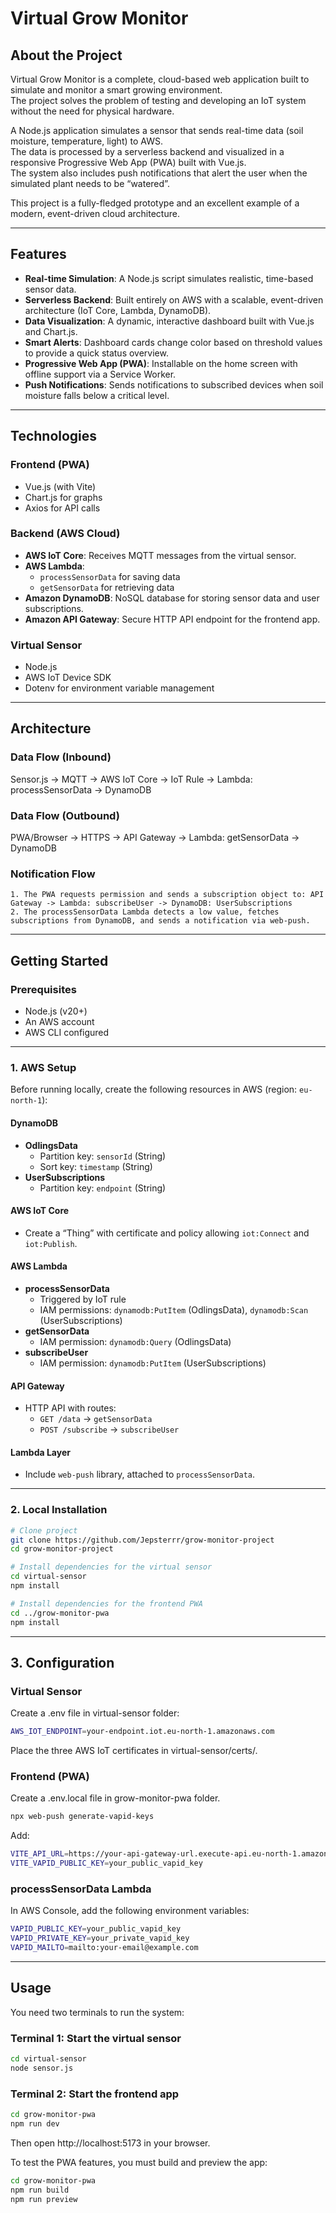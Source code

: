 # Virtual Grow Monitor

## About the Project
Virtual Grow Monitor is a complete, cloud-based web application built to simulate and monitor a smart growing environment.  
The project solves the problem of testing and developing an IoT system without the need for physical hardware.

A Node.js application simulates a sensor that sends real-time data (soil moisture, temperature, light) to AWS.  
The data is processed by a serverless backend and visualized in a responsive Progressive Web App (PWA) built with Vue.js.  
The system also includes push notifications that alert the user when the simulated plant needs to be “watered”.

This project is a fully-fledged prototype and an excellent example of a modern, event-driven cloud architecture.

---

## Features
- **Real-time Simulation**: A Node.js script simulates realistic, time-based sensor data.  
- **Serverless Backend**: Built entirely on AWS with a scalable, event-driven architecture (IoT Core, Lambda, DynamoDB).  
- **Data Visualization**: A dynamic, interactive dashboard built with Vue.js and Chart.js.  
- **Smart Alerts**: Dashboard cards change color based on threshold values to provide a quick status overview.  
- **Progressive Web App (PWA)**: Installable on the home screen with offline support via a Service Worker.  
- **Push Notifications**: Sends notifications to subscribed devices when soil moisture falls below a critical level.  

---

## Technologies

### Frontend (PWA)
- Vue.js (with Vite)  
- Chart.js for graphs  
- Axios for API calls  

### Backend (AWS Cloud)
- **AWS IoT Core**: Receives MQTT messages from the virtual sensor.  
- **AWS Lambda**:  
  - `processSensorData` for saving data  
  - `getSensorData` for retrieving data  
- **Amazon DynamoDB**: NoSQL database for storing sensor data and user subscriptions.  
- **Amazon API Gateway**: Secure HTTP API endpoint for the frontend app.  

### Virtual Sensor
- Node.js  
- AWS IoT Device SDK  
- Dotenv for environment variable management  

---

## Architecture

### Data Flow (Inbound)
Sensor.js → MQTT → AWS IoT Core → IoT Rule → Lambda: processSensorData → DynamoDB

### Data Flow (Outbound)
PWA/Browser → HTTPS → API Gateway → Lambda: getSensorData → DynamoDB

### Notification Flow
    1. The PWA requests permission and sends a subscription object to: API Gateway -> Lambda: subscribeUser -> DynamoDB: UserSubscriptions
    2. The processSensorData Lambda detects a low value, fetches subscriptions from DynamoDB, and sends a notification via web-push.

---

## Getting Started

### Prerequisites
- Node.js (v20+)  
- An AWS account  
- AWS CLI configured  

---

### 1. AWS Setup
Before running locally, create the following resources in AWS (region: `eu-north-1`):

#### DynamoDB
- **OdlingsData**  
  - Partition key: `sensorId` (String)  
  - Sort key: `timestamp` (String)  
- **UserSubscriptions**  
  - Partition key: `endpoint` (String)  

#### AWS IoT Core
- Create a “Thing” with certificate and policy allowing `iot:Connect` and `iot:Publish`.

#### AWS Lambda
- **processSensorData**  
  - Triggered by IoT rule  
  - IAM permissions: `dynamodb:PutItem` (OdlingsData), `dynamodb:Scan` (UserSubscriptions)  
- **getSensorData**  
  - IAM permission: `dynamodb:Query` (OdlingsData)  
- **subscribeUser**  
  - IAM permission: `dynamodb:PutItem` (UserSubscriptions)  

#### API Gateway
- HTTP API with routes:  
  - `GET /data` → `getSensorData`  
  - `POST /subscribe` → `subscribeUser`  

#### Lambda Layer
- Include `web-push` library, attached to `processSensorData`.  

---

### 2. Local Installation

```bash
# Clone project
git clone https://github.com/Jepsterrr/grow-monitor-project
cd grow-monitor-project

# Install dependencies for the virtual sensor
cd virtual-sensor
npm install

# Install dependencies for the frontend PWA
cd ../grow-monitor-pwa
npm install
```

---

## 3. Configuration

### Virtual Sensor
Create a .env file in virtual-sensor folder:
```bash
AWS_IOT_ENDPOINT=your-endpoint.iot.eu-north-1.amazonaws.com
```
Place the three AWS IoT certificates in virtual-sensor/certs/.

### Frontend (PWA)
Create a .env.local file in grow-monitor-pwa folder.
```bash
npx web-push generate-vapid-keys
```
Add:
```bash
VITE_API_URL=https://your-api-gateway-url.execute-api.eu-north-1.amazonaws.com
VITE_VAPID_PUBLIC_KEY=your_public_vapid_key
```
### processSensorData Lambda
In AWS Console, add the following environment variables:
```bash
VAPID_PUBLIC_KEY=your_public_vapid_key
VAPID_PRIVATE_KEY=your_private_vapid_key
VAPID_MAILTO=mailto:your-email@example.com
```

---

## Usage
You need two terminals to run the system:

### Terminal 1: Start the virtual sensor
```bash
cd virtual-sensor
node sensor.js
```

### Terminal 2: Start the frontend app
```bash
cd grow-monitor-pwa
npm run dev
```
Then open http://localhost:5173 in your browser.

To test the PWA features, you must build and preview the app:
```bash
cd grow-monitor-pwa
npm run build
npm run preview
```
